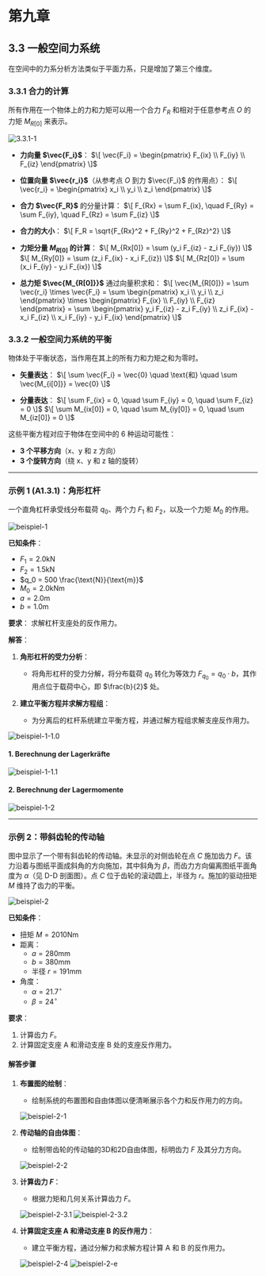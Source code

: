 # 第九章

## 3.3 一般空间力系统

在空间中的力系分析方法类似于平面力系，只是增加了第三个维度。

### 3.3.1 合力的计算

所有作用在一个物体上的力和力矩可以用一个合力 $F_R$ 和相对于任意参考点 $O$ 的力矩 $M_{R[0]}$ 来表示。

![3.3.1-1](./subjects/Statik/modul-009/imgs/3.3.1-1.png)

- **力向量 $\vec{F_i}$**：
  $\[
  \vec{F_i} = \begin{pmatrix} F_{ix} \\ F_{iy} \\ F_{iz} \end{pmatrix}
  \]$

- **位置向量 $\vec{r_i}$**（从参考点 $O$ 到力 $\vec{F_i}$ 的作用点）：
  $\[
  \vec{r_i} = \begin{pmatrix} x_i \\ y_i \\ z_i \end{pmatrix}
  \]$

- **合力 $\vec{F_R}$** 的分量计算：
  $\[
  F_{Rx} = \sum F_{ix}, \quad F_{Ry} = \sum F_{iy}, \quad F_{Rz} = \sum F_{iz}
  \]$

- **合力的大小**：
  $\[
  F_R = \sqrt{F_{Rx}^2 + F_{Ry}^2 + F_{Rz}^2}
  \]$

- **力矩分量 $M_{R[0]}$ 的计算**：
  $\[
  M_{Rx[0]} = \sum (y_i F_{iz} - z_i F_{iy})
  \]$
  $\[
  M_{Ry[0]} = \sum (z_i F_{ix} - x_i F_{iz})
  \]$
  $\[
  M_{Rz[0]} = \sum (x_i F_{iy} - y_i F_{ix})
  \]$

- **总力矩 $\vec{M_{R[0]}}$** 通过向量积求和：
  $\[
  \vec{M_{R[0]}} = \sum \vec{r_i} \times \vec{F_i} = \sum \begin{pmatrix} x_i \\ y_i \\ z_i \end{pmatrix} \times \begin{pmatrix} F_{ix} \\ F_{iy} \\ F_{iz} \end{pmatrix} = \sum \begin{pmatrix} y_i F_{iz} - z_i F_{iy} \\ z_i F_{ix} - x_i F_{iz} \\ x_i F_{iy} - y_i F_{ix} \end{pmatrix}
  \]$

### 3.3.2 一般空间力系统的平衡

物体处于平衡状态，当作用在其上的所有力和力矩之和为零时。

- **矢量表达**：
  $\[
  \sum \vec{F_i} = \vec{0} \quad \text{和} \quad \sum \vec{M_{i[0]}} = \vec{0}
  \]$

- **分量表达**：
  $\[
  \sum F_{ix} = 0, \quad \sum F_{iy} = 0, \quad \sum F_{iz} = 0
  \]$
  $\[
  \sum M_{ix[0]} = 0, \quad \sum M_{iy[0]} = 0, \quad \sum M_{iz[0]} = 0
  \]$

这些平衡方程对应于物体在空间中的 6 种运动可能性：

- **3 个平移方向**（x、y 和 z 方向）
- **3 个旋转方向**（绕 x、y 和 z 轴的旋转）

---

### 示例 1 (A1.3.1)：角形杠杆

一个直角杠杆承受线分布载荷 $q_0$、两个力 $F_1$ 和 $F_2$，以及一个力矩 $M_0$ 的作用。

![beispiel-1](./subjects/Statik/modul-009/imgs/beispiel-1.png)

**已知条件**：

- $F_1 = 2.0 \text{kN}$
- $F_2 = 1.5 \text{kN}$
- $q_0 = 500 \frac{\text{N}}{\text{m}}$
- $M_0 = 2.0 \text{kNm}$
- $a = 2.0 \text{m}$
- $b = 1.0 \text{m}$

**要求**：
求解杠杆支座处的反作用力。

**解答**：

1. **角形杠杆的受力分析**：
   - 将角形杠杆的受力分解，将分布载荷 $q_0$ 转化为等效力 $F_{q_0} = q_0 \cdot b$，其作用点位于载荷中心，即 $\frac{b}{2}$ 处。

2. **建立平衡方程并求解方程组**：
   - 为分离后的杠杆系统建立平衡方程，并通过解方程组求解支座反作用力。

![beispiel-1-1.0](./subjects/Statik/modul-009/imgs/beispiel-1-1.0.png)

#### 1. Berechnung der Lagerkräfte

![beispiel-1-1.1](./subjects/Statik/modul-009/imgs/beispiel-1-1.1.png)

#### 2. Berechnung der Lagermomente

![beispiel-1-2](./subjects/Statik/modul-009/imgs/beispiel-1-2.png)

---

### 示例 2：带斜齿轮的传动轴

图中显示了一个带有斜齿轮的传动轴。未显示的对侧齿轮在点 $C$ 施加齿力 $F$。该力沿着与图纸平面成斜角的方向施加，其中斜角为 $\beta$，而齿力方向偏离图纸平面角度为 $\alpha$（见 D-D 剖面图）。点 $C$ 位于齿轮的滚动圆上，半径为 $r$。施加的驱动扭矩 $M$ 维持了齿力的平衡。

![beispiel-2](./subjects/Statik/modul-009/imgs/beispiel-2.png)

**已知条件**：

- 扭矩 $M = 2010 \text{Nm}$
- 距离：
  - $a = 280 \text{mm}$
  - $b = 380 \text{mm}$
  - 半径 $r = 191 \text{mm}$
- 角度：
  - $\alpha = 21.7^\circ$
  - $\beta = 24^\circ$

**要求**：

1. 计算齿力 $F$。
2. 计算固定支座 A 和滑动支座 B 处的支座反作用力。

#### 解答步骤

1. **布置图的绘制**：
   - 绘制系统的布置图和自由体图以便清晰展示各个力和反作用力的方向。

    ![beispiel-2-1](./subjects/Statik/modul-009/imgs/beispiel-2-1.png)

2. **传动轴的自由体图**：
   - 绘制带齿轮的传动轴的3D和2D自由体图，标明齿力 $F$ 及其分力方向。

    ![beispiel-2-2](./subjects/Statik/modul-009/imgs/beispiel-2-2.png)

3. **计算齿力 $F$**：
   - 根据力矩和几何关系计算齿力 $F$。

    ![beispiel-2-3.1](./subjects/Statik/modul-009/imgs/beispiel-2-3.1.png)
    ![beispiel-2-3.2](./subjects/Statik/modul-009/imgs/beispiel-2-3.2.png)

4. **计算固定支座 A 和滑动支座 B 的反作用力**：
   - 建立平衡方程，通过分解力和求解方程计算 A 和 B 的反作用力。

    ![beispiel-2-4](./subjects/Statik/modul-009/imgs/beispiel-2-4.png)
    ![beispiel-2-e](./subjects/Statik/modul-009/imgs/beispiel-2-e.png)
